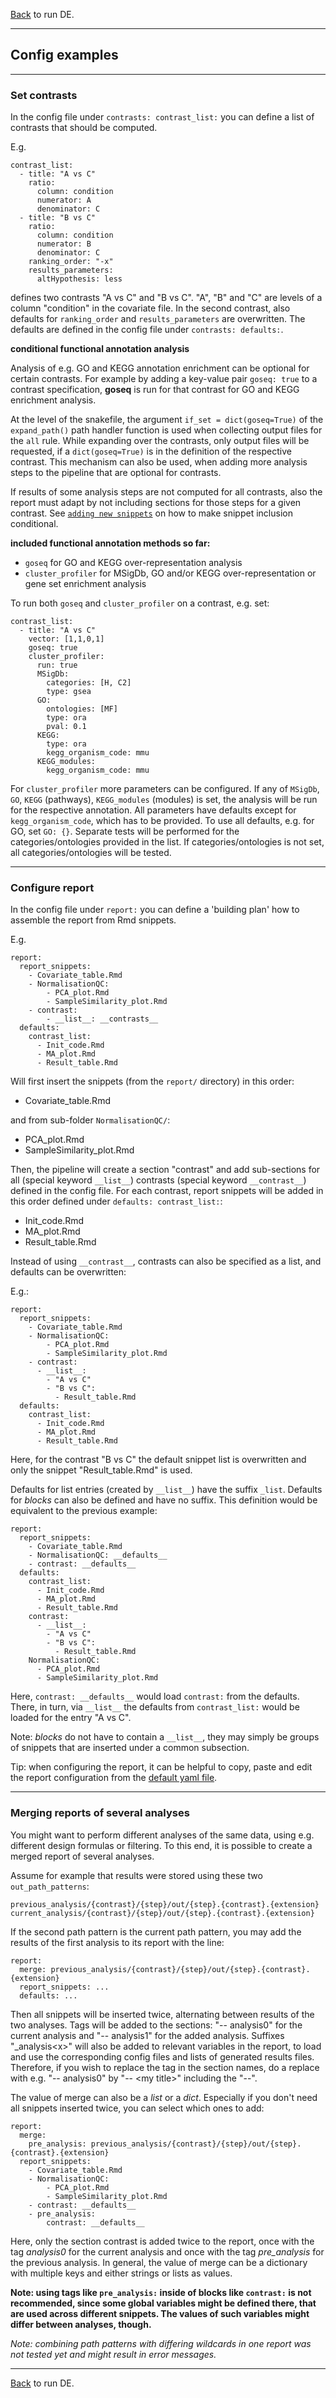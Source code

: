 [Back](../run_DE.md) to run DE.

---

Config examples
---------------

---

### Set contrasts

In the config file under `contrasts: contrast_list:` you can define a list of contrasts that should be computed.

E.g.

```
contrast_list:
  - title: "A vs C"
    ratio:
      column: condition
      numerator: A
      denominator: C
  - title: "B vs C"
    ratio:
      column: condition
      numerator: B
      denominator: C
    ranking_order: "-x"
    results_parameters:
      altHypothesis: less
```

defines two contrasts "A vs C" and "B vs C".
"A", "B" and "C" are levels of a column "condition" in the covariate file.
In the second contrast, also defaults for `ranking_order` and `results_parameters` are overwritten.
The defaults are defined in the config file under `contrasts: defaults:`.

**conditional functional annotation analysis**

Analysis of e.g. GO and KEGG annotation enrichment can be optional for certain contrasts.
For example by adding a key-value pair `goseq: true` to a contrast specification, **goseq** is run for that contrast for GO and KEGG enrichment analysis.

At the level of the snakefile, the argument `if_set = dict(goseq=True)` of the `expand_path()` path handler function is used when collecting output files for the `all` rule.
While expanding over the contrasts, only output files will be requested, if a `dict(goseq=True)` is in the definition of the respective contrast.
This mechanism can also be used, when adding more analysis steps to the pipeline that are optional for contrasts.

If results of some analysis steps are not computed for all contrasts, also the report must adapt by not including sections for those steps for a given contrast.
See [`adding new snippets`](adding_rmd_snippets.md) on how to make snippet inclusion conditional.

**included functional annotation methods so far:**

- `goseq` for GO and KEGG over-representation analysis
- `cluster_profiler` for MSigDb, GO and/or KEGG over-representation or gene set enrichment analysis

To run both `goseq` and `cluster_profiler` on a contrast, e.g. set:

```
contrast_list:
  - title: "A vs C"
    vector: [1,1,0,1]
    goseq: true
    cluster_profiler:
      run: true
      MSigDb:
        categories: [H, C2]
        type: gsea
      GO:
        ontologies: [MF]
        type: ora
        pval: 0.1
      KEGG:
        type: ora
        kegg_organism_code: mmu
      KEGG_modules:
        kegg_organism_code: mmu
```

For `cluster_profiler` more parameters can be configured. If any of `MSigDb`, `GO`, `KEGG` (pathways), `KEGG_modules` (modules) is set, the analysis will be run for the respective annotation. All parameters have defaults except for `kegg_organism_code`, which has to be provided. To use all defaults, e.g. for GO, set `GO: {}`. Separate tests will be performed for the categories/ontologies provided in the list. If categories/ontologies is not set, all categories/ontologies will be tested.

---

### Configure report

In the config file under `report:` you can define a 'building plan' how to assemble the report from Rmd snippets.

E.g.

```
report:
  report_snippets:
    - Covariate_table.Rmd
    - NormalisationQC:
        - PCA_plot.Rmd
        - SampleSimilarity_plot.Rmd
    - contrast:
        - __list__: __contrasts__
  defaults:
    contrast_list:
      - Init_code.Rmd
      - MA_plot.Rmd
      - Result_table.Rmd
```

Will first insert the snippets (from the `report/` directory) in this order:

- Covariate_table.Rmd

and from sub-folder `NormalisationQC/`:

- PCA_plot.Rmd
- SampleSimilarity_plot.Rmd

Then, the pipeline will create a section "contrast" and add sub-sections for all (special keyword `__list__`) contrasts (special keyword `__contrast__`) defined in the config file.
For each contrast, report snippets will be added in this order defined under `defaults: contrast_list:`:

- Init_code.Rmd
- MA_plot.Rmd
- Result_table.Rmd

Instead of using `__contrast__`, contrasts can also be specified as a list, and defaults can be overwritten:

E.g.:

```
report:
  report_snippets:
    - Covariate_table.Rmd
    - NormalisationQC:
        - PCA_plot.Rmd
        - SampleSimilarity_plot.Rmd
    - contrast:
      - __list__:
        - "A vs C"
        - "B vs C":
          - Result_table.Rmd
  defaults:
    contrast_list:
      - Init_code.Rmd
      - MA_plot.Rmd
      - Result_table.Rmd
```

Here, for the contrast "B vs C" the default snippet list is overwritten and only the snippet "Result_table.Rmd" is used.

Defaults for list entries (created by `__list__`) have the suffix `_list`. Defaults for *blocks* can also be defined and have no suffix.
This definition would be equivalent to the previous example:

```
report:
  report_snippets:
    - Covariate_table.Rmd
    - NormalisationQC: __defaults__
    - contrast: __defaults__
  defaults:
    contrast_list:
      - Init_code.Rmd
      - MA_plot.Rmd
      - Result_table.Rmd
    contrast:
      - __list__:
        - "A vs C"
        - "B vs C":
          - Result_table.Rmd
    NormalisationQC:
      - PCA_plot.Rmd
      - SampleSimilarity_plot.Rmd
```

Here, `contrast: __defaults__` would load `contrast:` from the defaults. There, in turn, via `__list__` the defaults from `contrast_list:` would be loaded for the entry "A vs C".

Note: *blocks* do not have to contain a `__list__`, they may simply be groups of snippets that are inserted under a common subsection.

Tip: when configuring the report, it can be helpful to copy, paste and edit the report configuration from the [default yaml file](../defaults/DE_config_defaults.yaml).

---

### Merging reports of several analyses

You might want to perform different analyses of the same data, using e.g. different design formulas or filtering.
To this end, it is possible to create a merged report of several analyses.

Assume for example that results were stored using these two `out_path_patterns`:

```
previous_analysis/{contrast}/{step}/out/{step}.{contrast}.{extension}
current_analysis/{contrast}/{step}/out/{step}.{contrast}.{extension}
```

If the second path pattern is the current path pattern, you may add the results of the first analysis to its report with the line:

```
report:
  merge: previous_analysis/{contrast}/{step}/out/{step}.{contrast}.{extension}
  report_snippets: ...
  defaults: ...
```

Then all snippets will be inserted twice, alternating between results of the two analyses.
Tags will be added to the sections: "-- analysis0" for the current analysis and "-- analysis1" for the added analysis.
Suffixes "_analysis\<x\>" will also be added to relevant variables in the report, to load and use the corresponding config files and lists of generated results files.
Therefore, if you wish to replace the tag in the section names, do a replace with e.g. "-- analysis0" by "-- \<my title\>" including the "--".

The value of merge can also be a *list* or a *dict*.
Especially if you don't need all snippets inserted twice, you can select which ones to add:

```
report:
  merge:
    pre_analysis: previous_analysis/{contrast}/{step}/out/{step}.{contrast}.{extension}
  report_snippets:
    - Covariate_table.Rmd
    - NormalisationQC:
        - PCA_plot.Rmd
        - SampleSimilarity_plot.Rmd
    - contrast: __defaults__
    - pre_analysis:
        contrast: __defaults__
```

Here, only the section contrast is added twice to the report, once with the tag *analysis0* for the current analysis and once with the tag *pre_analysis* for the previous analysis.
In general, the value of merge can be a dictionary with multiple keys and either strings or lists as values.

**Note: using tags like `pre_analysis:` inside of blocks like `contrast:` is not recommended, since some global variables might be defined there, that are used across different snippets. The values of such variables might differ between analyses, though.**

*Note: combining path patterns with differing wildcards in one report was not tested yet and might result in error messages.*

---

[Back](../run_DE.md) to run DE.
